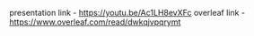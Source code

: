 presentation link - https://youtu.be/Ac1LH8evXFc
overleaf link - https://www.overleaf.com/read/dwkqjvpqrymt
